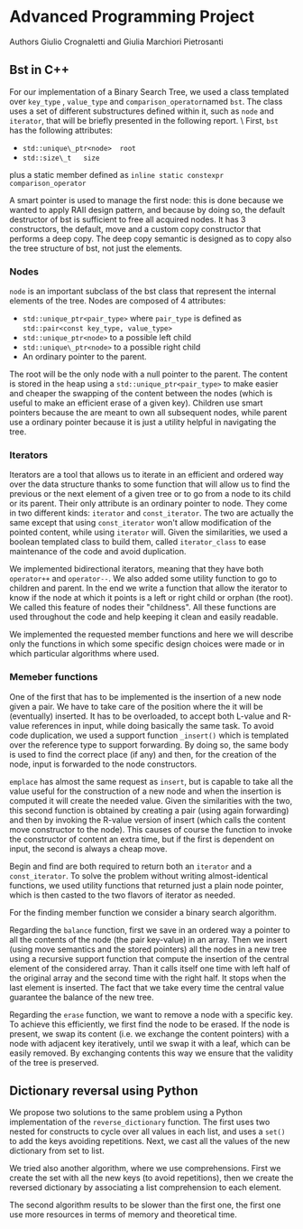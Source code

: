 # Advanced Programming Project
Authors Giulio Crognaletti and Giulia Marchiori Pietrosanti

## Bst in C++ 

For our implementation of a Binary Search Tree, we used a class templated over ```key_type``` , ```value_type``` and ```comparison_operator```named ```bst```. The class uses a set of different substructures defined within it, such as ```node``` and ```iterator```, that will be briefly presented in the following report. \\
First, ```bst``` has the following attributes:

* ```std::unique\_ptr<node>  root```
* ```std::size\_t   size```

plus a static member defined as ```inline static constexpr comparison_operator```

A smart pointer is used to manage the first node: this is done because we wanted to apply RAII design pattern, and because by doing so, the default destructor of bst is sufficient to free all acquired nodes. 
It has 3 constructors, the default, move and a custom copy constructor that performs a deep copy. The deep copy semantic is designed as to copy also the tree structure of bst, not just the elements.

### Nodes

```node``` is an important subclass of the bst class that represent the internal elements of the tree. Nodes are composed of 4 attributes:

* ```std::unique_ptr<pair_type>``` where ```pair_type``` is defined as ```std::pair<const key_type, value_type>```
* ```std::unique_ptr<node>``` to a possible left child
* ```std::unique\_ptr<node>``` to a possible right child
* An ordinary pointer to the parent.

The root will be the only node with a null pointer to the parent. The content is stored in the heap using a ```std::unique_ptr<pair_type>``` to make easier and cheaper the swapping of the content between the nodes (which is useful to make an efficient erase of a given key). Children use smart pointers because the are meant to own all subsequent nodes, while parent use a ordinary pointer because it is just a utility helpful in navigating the tree.

### Iterators

Iterators are a tool that allows us to iterate in an efficient and ordered way over the data structure thanks to some function that will allow us to find the previous or the next element of a given tree or to go from a node to its child or its parent. 
Their only attribute is an ordinary pointer to node. They come in two different kinds: ```iterator``` and ```const_iterator```. The two are actually the same except that using ```const_iterator``` won't allow modification of the pointed content, while using ```iterator``` will. Given the similarities, we used a boolean templated class to build them, called ```iterator_class``` to ease maintenance of the code and avoid duplication.

We implemented bidirectional iterators, meaning that they have both ```operator++``` and ```operator--```. We also added some utility function to go to children and parent. In the end we write a function that allow the iterator to know if the node at which it points is a left or right child or orphan (the root). We called this feature of nodes their "childness". All these functions are used throughout the code and help keeping it clean and easily readable.

We implemented the requested member functions and here we will describe only the functions in which some specific design choices were made or in which particular algorithms where used.

### Memeber functions

One of the first that has to be implemented is the insertion of a new node given a pair. We have to take care of the position where the it will be (eventually) inserted. It has to be overloaded, to accept both L-value and R-value references in input, while doing basically the same task.
To avoid code duplication, we used a support function ```_insert()``` which is templated over the reference type to support forwarding. By doing so, the same body is used to find the correct place (if any) and then, for the creation of the node, input is forwarded to the node constructors.

```emplace``` has almost the same request as ```insert```, but is capable to take all the value useful for the construction of a new node and when the insertion is computed it will create the needed value. Given the similarities with the two, this second function is obtained by creating a pair (using again forwarding) and then by invoking the R-value version of insert (which calls the content move constructor to the node). This causes of course the function to invoke the constructor of content an extra time, but if the first is dependent on input, the second is always a cheap move.

Begin and find are both required to return both an ```iterator``` and a ```const_iterator```. To solve the problem without writing almost-identical functions, we used utility functions that returned just a plain node pointer, which is then casted to the two flavors of iterator as needed.

For the finding member function we consider a binary search algorithm.

Regarding the ```balance``` function, first we save in an ordered way a pointer to all the contents of the node (the pair key-value) in an array. Then we insert (using move semantics and the stored pointers) all the nodes in a new tree using a recursive support function that compute the insertion of the central element of the considered array. Than it calls itself one time with left half of the original array and the second time with the right half. It stops when the last element is inserted. The fact that we take every time the central value guarantee the balance of the new tree.

Regarding the ```erase``` function, we want to remove a node with a specific key. To achieve this efficiently, we first find the node to be erased. If the node is present, we swap its content (i.e. we exchange the content pointers) with a node with adjacent key iteratively, until we swap it with a leaf, which can be easily removed. By exchanging contents this way we ensure that the validity of the tree is preserved.

## Dictionary reversal using Python

We propose two solutions to the same problem using a Python implementation of the ```reverse_dictionary``` function.
The first uses two nested for constructs to cycle over all values in each list, and uses a ```set()``` to add the keys avoiding repetitions. Next, we cast all the values of the new dictionary from set to list.

We tried also another algorithm, where we use comprehensions. First we create the set with all the new keys (to avoid repetitions), then we create the reversed dictionary by associating a list comprehension to each element.

The second algorithm results to be slower than the first one, the first one use more resources in terms of memory and theoretical time.
